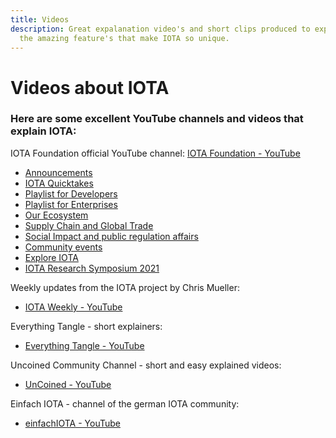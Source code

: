 ```yaml
---
title: Videos
description: Great expalanation video's and short clips produced to explain all
  the amazing feature's that make IOTA so unique.
---
```


# Videos about IOTA

### Here are some excellent YouTube channels and videos that explain IOTA:

IOTA Foundation official YouTube channel: [IOTA Foundation - YouTube](https://www.youtube.com/c/iotafoundation)

- [Announcements](https://www.youtube.com/playlist?list=PLMbc46iGTB_RLGHIQ8I01xtqijh5-hZAT)
- [IOTA Quicktakes](https://www.youtube.com/playlist?list=PLMbc46iGTB_QyqqU-QwbFsrVd9-HN55i_)
- [Playlist for Developers](https://www.youtube.com/playlist?list=PLMbc46iGTB_TIkwgBrAMSi4NbjPKkxrr4)
- [Playlist for Enterprises](https://www.youtube.com/playlist?list=PLMbc46iGTB_RU-86UsKtuhLMUVeWMfkUA)
- [Our Ecosystem](https://www.youtube.com/playlist?list=PLMbc46iGTB_QBoTiYl0jwNIdA4Lvj7t_O)
- [Supply Chain and Global Trade](https://www.youtube.com/playlist?list=PLMbc46iGTB_T3NSThnMHdEE2PGJB4DELZ)
- [Social Impact and public regulation affairs](https://www.youtube.com/playlist?list=PLMbc46iGTB_T2v1-bSMM7ETEPP7dFL5sj)
- [Community events](https://www.youtube.com/playlist?list=PLMbc46iGTB_S57aQMVoRoXq8wQKphJF9B)
- [Explore IOTA](https://www.youtube.com/playlist?list=PLMbc46iGTB_R07p5KmIavscv25R9Fsufb)
- [IOTA Research Symposium 2021](https://www.youtube.com/playlist?list=PLMbc46iGTB_Q7KAFXnQTFOn5keU2yDOXU)

Weekly updates from the IOTA project by Chris Mueller:

- [IOTA Weekly - YouTube](https://www.youtube.com/channel/UCfq6x_5wCrXh0mUa-1iRX9g)

Everything Tangle - short explainers:

- [Everything Tangle - YouTube](https://www.youtube.com/channel/UCQaOR_QLI2tGceGAp3ZWfQw)

Uncoined Community Channel - short and easy explained videos:

- [UnCoined - YouTube](https://www.youtube.com/channel/UCtpz9oCJlMzviwSksDMNBLw)

Einfach IOTA - channel of the german IOTA community:

- [einfachIOTA - YouTube](https://www.youtube.com/channel/UClEhfr5oh-bbH42XoXO4Pqw)

